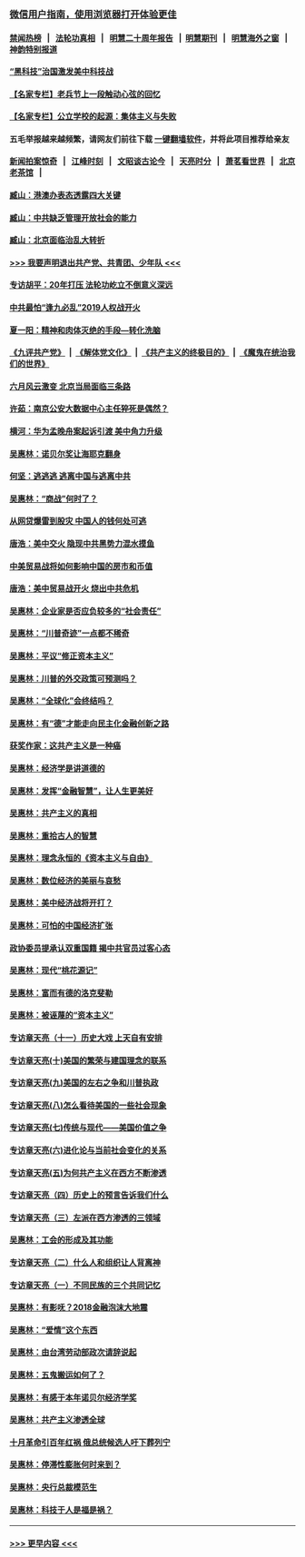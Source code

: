 ### [微信用户指南，使用浏览器打开体验更佳](https://github.com/gfw-breaker/banned-news1/blob/master/indexes/wechat-guide.md?t=0)
#### [禁闻热榜](热点新闻.md?t=0)  &nbsp;&nbsp;|&nbsp;&nbsp; [法轮功真相](https://github.com/gfw-breaker/truth/blob/master/README.md?t=0) &nbsp;&nbsp;|&nbsp;&nbsp; [明慧二十周年报告](https://github.com/gfw-breaker/mh-reports/blob/master/README.md?t=0) &nbsp;&nbsp;|&nbsp;&nbsp;[明慧期刊](https://github.com/gfw-breaker/mh-qikan) &nbsp;&nbsp;|&nbsp;&nbsp; [明慧海外之窗](https://github.com/gfw-breaker/mh-news/blob/master/README.md?t=0) &nbsp;&nbsp;|&nbsp;&nbsp; [神韵特别报道](https://github.com/gfw-breaker/mh-news/blob/master/shenyun.md?t=0)
#### [“黑科技”治国激发美中科技战](../pages/nsc423/n11638056.md?t=02052344) 
#### [【名家专栏】老兵节上一段触动心弦的回忆](../pages/nsc423/n11646016.md?t=02052344) 
#### [【名家专栏】公立学校的起源：集体主义与失败](../pages/nsc423/n11601833.md?t=02052344) 
#### 五毛举报越来越频繁，请网友们前往下载 [一键翻墙软件](https://github.com/gfw-breaker/ssr-accounts)，并将此项目推荐给亲友
#### [新闻拍案惊奇](https://github.com/gfw-breaker/banned-news1/blob/master/pages/link4.md) &nbsp;&nbsp;|&nbsp;&nbsp; [江峰时刻](https://github.com/gfw-breaker/banned-news1/blob/master/pages/link4.md) &nbsp;&nbsp;|&nbsp;&nbsp; [文昭谈古论今](https://github.com/gfw-breaker/banned-news1/blob/master/pages/link4.md) &nbsp;&nbsp;|&nbsp;&nbsp; [天亮时分](https://github.com/gfw-breaker/banned-news1/blob/master/pages/link4.md) &nbsp;&nbsp;|&nbsp;&nbsp; [萧茗看世界](https://github.com/gfw-breaker/banned-news1/blob/master/pages/link4.md) &nbsp;&nbsp;|&nbsp;&nbsp; [北京老茶馆](https://github.com/gfw-breaker/banned-news1/blob/master/pages/link4.md) &nbsp;&nbsp;|&nbsp;&nbsp; 
#### [臧山：港澳办表态透露四大关键](../pages/nsc423/n11421628.md?t=02052344) 
#### [臧山：中共缺乏管理开放社会的能力](../pages/nsc423/n11407457.md?t=02052344) 
#### [臧山：北京面临治乱大转折](../pages/nsc423/n11406895.md?t=02052344) 
#### [>>> 我要声明退出共产党、共青团、少年队 <<<](https://github.com/begood0513/goodnews/blob/master/quit/letter.md) 
#### [专访胡平：20年打压 法轮功屹立不倒意义深远](../pages/nsc423/n11398800.md?t=02052344) 
#### [中共最怕“逢九必乱”2019人权战开火](../pages/nsc423/n11385248.md?t=02052344) 
#### [夏一阳：精神和肉体灭绝的手段—转化洗脑](../pages/nsc423/n11368250.md?t=02052344) 
#### [《九评共产党》](https://github.com/begood0513/9ping.md/blob/master/README.md) &nbsp;|&nbsp; [《解体党文化》](../../../../jtdwh.md/blob/master/README.md)  &nbsp;|&nbsp; [《共产主义的终极目的》](../../../../gczydzjmd.md/blob/master/README.md) &nbsp;|&nbsp; [《魔鬼在统治我们的世界》](../../../../mgztzwmdsj.md/blob/master/README.md) 
#### [六月风云激变 北京当局面临三条路](../pages/nsc423/n11313668.md?t=02052344) 
#### [许茹：南京公安大数据中心主任猝死是偶然？](../pages/nsc423/n11064744.md?t=02052344) 
#### [横河：华为孟晚舟案起诉引渡 美中角力升级](../pages/nsc423/n11027230.md?t=02052344) 
#### [吴惠林：诺贝尔奖让海耶克翻身](../pages/nsc423/n10890049.md?t=02052344) 
#### [何坚：逃逃逃 逃离中国与逃离中共](../pages/nsc423/n10592891.md?t=02052344) 
#### [吴惠林：“商战”何时了？](../pages/nsc423/n10573558.md?t=02052344) 
#### [从网贷爆雷到股灾 中国人的钱何处可逃](../pages/nsc423/n10572800.md?t=02052344) 
#### [唐浩：美中交火 隐现中共黑势力混水摸鱼](../pages/nsc423/n10544040.md?t=02052344) 
#### [中美贸易战将如何影响中国的房市和币值](../pages/nsc423/n10543697.md?t=02052344) 
#### [唐浩：美中贸易战开火 烧出中共危机](../pages/nsc423/n10540126.md?t=02052344) 
#### [吴惠林：企业家是否应负较多的“社会责任”](../pages/nsc423/n10535022.md?t=02052344) 
#### [吴惠林：“川普奇迹”一点都不稀奇](../pages/nsc423/n10512808.md?t=02052344) 
#### [吴惠林：平议“修正资本主义”](../pages/nsc423/n10495724.md?t=02052344) 
#### [吴惠林：川普的外交政策可预测吗？](../pages/nsc423/n10462387.md?t=02052344) 
#### [吴惠林：“全球化”会终结吗？](../pages/nsc423/n10452838.md?t=02052344) 
#### [吴惠林：有“德”才能走向民主化金融创新之路](../pages/nsc423/n10432292.md?t=02052344) 
#### [获奖作家：这共产主义是一种癌](../pages/nsc423/n10431541.md?t=02052344) 
#### [吴惠林：经济学是讲道德的](../pages/nsc423/n10398014.md?t=02052344) 
#### [吴惠林：发挥“金融智慧”，让人生更美好](../pages/nsc423/n10375019.md?t=02052344) 
#### [吴惠林：共产主义的真相](../pages/nsc423/n10351394.md?t=02052344) 
#### [吴惠林：重拾古人的智慧](../pages/nsc423/n10337691.md?t=02052344) 
#### [吴惠林：理念永恒的《资本主义与自由》](../pages/nsc423/n10316274.md?t=02052344) 
#### [吴惠林：数位经济的美丽与哀愁](../pages/nsc423/n10292946.md?t=02052344) 
#### [吴惠林：美中经济战将开打？](../pages/nsc423/n10258825.md?t=02052344) 
#### [吴惠林：可怕的中国经济扩张](../pages/nsc423/n10219147.md?t=02052344) 
#### [政协委员提承认双重国籍 揭中共官员过客心态](../pages/nsc423/n10208809.md?t=02052344) 
#### [吴惠林：现代“桃花源记”](../pages/nsc423/n10185234.md?t=02052344) 
#### [吴惠林：富而有德的洛克斐勒](../pages/nsc423/n10142264.md?t=02052344) 
#### [吴惠林：被诬蔑的“资本主义”](../pages/nsc423/n10124816.md?t=02052344) 
#### [专访章天亮（十一）历史大戏 上天自有安排](../pages/nsc423/n10094905.md?t=02052344) 
#### [专访章天亮(十)美国的繁荣与建国理念的联系](../pages/nsc423/n10094899.md?t=02052344) 
#### [专访章天亮(九)美国的左右之争和川普执政](../pages/nsc423/n10094889.md?t=02052344) 
#### [专访章天亮(八)怎么看待美国的一些社会现象](../pages/nsc423/n10094857.md?t=02052344) 
#### [专访章天亮(七)传统与现代——美国价值之争](../pages/nsc423/n10093140.md?t=02052344) 
#### [专访章天亮(六)进化论与当前社会变化的关系](../pages/nsc423/n10092036.md?t=02052344) 
#### [专访章天亮(五)为何共产主义在西方不断渗透](../pages/nsc423/n10083620.md?t=02052344) 
#### [专访章天亮（四）历史上的预言告诉我们什么](../pages/nsc423/n10083606.md?t=02052344) 
#### [专访章天亮（三）左派在西方渗透的三领域](../pages/nsc423/n10081115.md?t=02052344) 
#### [吴惠林：工会的形成及其功能](../pages/nsc423/n10080633.md?t=02052344) 
#### [专访章天亮（二）什么人和组织让人背离神](../pages/nsc423/n10076637.md?t=02052344) 
#### [专访章天亮（一）不同民族的三个共同记忆](../pages/nsc423/n10074188.md?t=02052344) 
#### [吴惠林：有影呒？2018金融泡沫大地震](../pages/nsc423/n10040534.md?t=02052344) 
#### [吴惠林：“爱情”这个东西](../pages/nsc423/n10019423.md?t=02052344) 
#### [吴惠林：由台湾劳动部政次请辞说起](../pages/nsc423/n9979679.md?t=02052344) 
#### [吴惠林：五鬼搬运如何了？](../pages/nsc423/n9925338.md?t=02052344) 
#### [吴惠林：有感于本年诺贝尔经济学奖](../pages/nsc423/n9871883.md?t=02052344) 
#### [吴惠林：共产主义渗透全球](../pages/nsc423/n9812748.md?t=02052344) 
#### [十月革命引百年红祸 俄总统候选人吁下葬列宁](../pages/nsc423/n9810182.md?t=02052344) 
#### [吴惠林：停滞性膨胀何时来到？](../pages/nsc423/n9764136.md?t=02052344) 
#### [吴惠林：央行总裁模范生](../pages/nsc423/n9728134.md?t=02052344) 
#### [吴惠林：科技于人是福是祸？](../pages/nsc423/n9672982.md?t=02052344) 

----
#### [ >>> 更早内容 <<< ](../indexes/nsc423-earlier.md)
